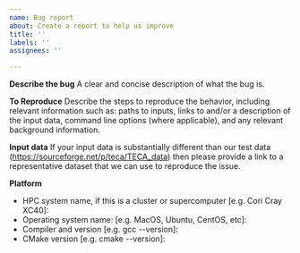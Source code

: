 ```yaml
---
name: Bug report
about: Create a report to help us improve
title: ''
labels: ''
assignees: ''

---
```


**Describe the bug**
A clear and concise description of what the bug is.

**To Reproduce**
Describe the steps to reproduce the behavior, including relevant information such as: paths to inputs, links to and/or a description of the input data, command line options (where applicable), and any relevant background information. 

**Input data**
If your input data is substantially different than our test data (https://sourceforge.net/p/teca/TECA_data) then please provide a link to a representative dataset that we can use to reproduce the issue.

**Platform**
 - HPC system name, if this is a cluster or supercomputer [e.g. Cori Cray XC40]:   
 - Operating system name: [e.g. MacOS, Ubuntu, CentOS, etc]:
 - Compiler and version [e.g. gcc --version]:
 - CMake version [e.g. cmake --version]:
